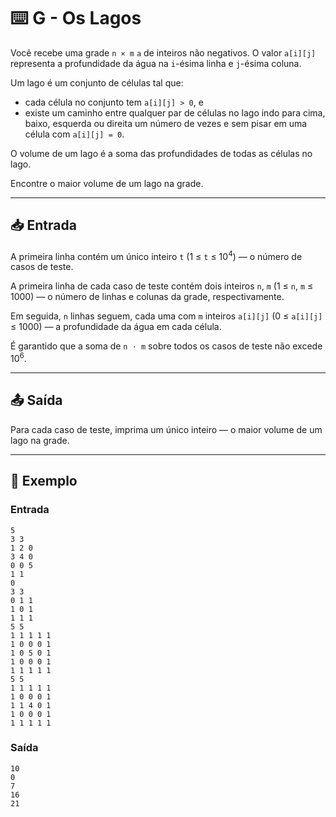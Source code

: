 # ⌨️ G - Os Lagos

Você recebe uma grade `n × m` `a` de inteiros não negativos. O valor `a[i][j]` representa a profundidade da água na `i`-ésima linha e `j`-ésima coluna.

Um lago é um conjunto de células tal que:

- cada célula no conjunto tem `a[i][j] > 0`, e
- existe um caminho entre qualquer par de células no lago indo para cima, baixo, esquerda ou direita um número de vezes e sem pisar em uma célula com `a[i][j] = 0`.

O volume de um lago é a soma das profundidades de todas as células no lago.

Encontre o maior volume de um lago na grade.

---

## 📥 Entrada

A primeira linha contém um único inteiro `t` (1 ≤ `t` ≤ 10<sup>4</sup>) — o número de casos de teste.

A primeira linha de cada caso de teste contém dois inteiros `n`, `m` (1 ≤ `n`, `m` ≤ 1000) — o número de linhas e colunas da grade, respectivamente.

Em seguida, `n` linhas seguem, cada uma com `m` inteiros `a[i][j]` (0 ≤ `a[i][j]` ≤ 1000) — a profundidade da água em cada célula.

É garantido que a soma de `n ⋅ m` sobre todos os casos de teste não excede 10<sup>6</sup>.

---

## 📤 Saída

Para cada caso de teste, imprima um único inteiro — o maior volume de um lago na grade.

---

## 🧪 Exemplo

### Entrada

```
5
3 3
1 2 0
3 4 0
0 0 5
1 1
0
3 3
0 1 1
1 0 1
1 1 1
5 5
1 1 1 1 1
1 0 0 0 1
1 0 5 0 1
1 0 0 0 1
1 1 1 1 1
5 5
1 1 1 1 1
1 0 0 0 1
1 1 4 0 1
1 0 0 0 1
1 1 1 1 1
```

### Saída

```
10
0
7
16
21
```
